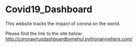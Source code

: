 # Covid19_Dashboard
This website tracks the impact of corona on the world. 

Please find the link to the site below:
http://coronavirusdashboardbymehul.pythonanywhere.com/
